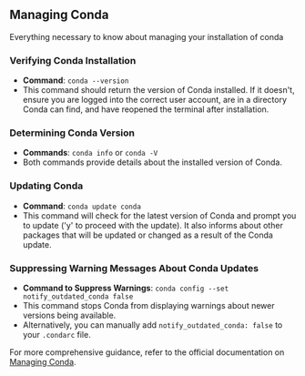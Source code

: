 ## Managing Conda

Everything necessary to know about managing your installation of conda

### Verifying Conda Installation

- **Command**: `conda --version`
- This command should return the version of Conda installed. If it doesn't, ensure you are logged into the correct user account, are in a directory Conda can find, and have reopened the terminal after installation.

### Determining Conda Version

- **Commands**: `conda info` or `conda -V`
- Both commands provide details about the installed version of Conda.

### Updating Conda

- **Command**: `conda update conda`
- This command will check for the latest version of Conda and prompt you to update ('y' to proceed with the update). It also informs about other packages that will be updated or changed as a result of the Conda update.

### Suppressing Warning Messages About Conda Updates

- **Command to Suppress Warnings**: `conda config --set notify_outdated_conda false`
- This command stops Conda from displaying warnings about newer versions being available.
- Alternatively, you can manually add `notify_outdated_conda: false` to your `.condarc` file.

For more comprehensive guidance, refer to the official documentation on [Managing Conda](https://conda.io/projects/conda/en/latest/user-guide/tasks/manage-conda.html).

